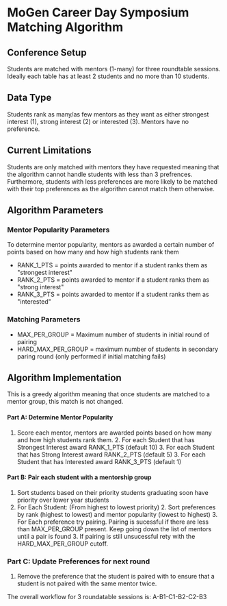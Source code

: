 # **MoGen Career Day Symposium Matching Algorithm**


## **Conference Setup**
Students are matched with mentors (1-many) for three roundtable sessions. Ideally each table has at least 2 students and no more than 10 students. 


## **Data Type**
Students rank as many/as few mentors as they want as either strongest interest (1), strong interest (2) or interested (3). Mentors have no preference.


## **Current Limitations**
Students are only matched with mentors they have requested meaning that the algorithm cannot handle students with less than 3 prefrences. Furthermore, students with less preferences are more likely to be matched with their top preferences as the algorithm cannot match them otherwise. 

## **Algorithm Parameters**
### **Mentor Popularity Parameters**
 To determine mentor popularity, mentors as awarded a certain number of points based on how many and how high students rank them
- RANK_1_PTS = points awarded to mentor if a student ranks them as "strongest interest"
- RANK_2_PTS = points awarded to mentor if a student ranks them as "strong interest"
- RANK_3_PTS = points awarded to mentor if a student ranks them as "interested"


### **Matching Parameters**
- MAX_PER_GROUP = Maximum number of students in initial round of pairing
- HARD_MAX_PER_GROUP = maximum number of students in secondary paring round (only performed if initial matching fails)




## **Algorithm Implementation**
This is a greedy algorithm meaning that once students are matched to a mentor group, this match is not changed. 
#### **Part A: Determine Mentor Popularity**
1. Score each mentor, mentors are awarded points based on how many and how high students rank them.
	2. For each Student that has Strongest Interest award RANK_1_PTS (default 10)
	3. For each Student that has Strong Interest award RANK_2_PTS (default 5)
	3. For each Student that has Interested award RANK_3_PTS (default 1)
#### **Part B: Pair each student with a mentorship group**
1. Sort students based on their priority students graduating soon have priority over lower year students
2. For Each Student: (From highest to lowest priority)
	2. Sort preferences by rank (highest to lowest) and mentor popularity (lowest to highest)
		3. For Each preference try pairing. Pairing is sucessful if there are less than MAX_PER_GROUP present. Keep going down the list of mentors until a pair is found
		3. If pairing is still unsucessful rety with the HARD_MAX_PER_GROUP cutoff.	

### **Part C: Update Preferences for next round**
1. Remove the preference that the student is paired with to ensure that a student is not paired with the same mentor twice. 


The overall workflow for 3 roundatable sessions is: A-B1-C1-B2-C2-B3
